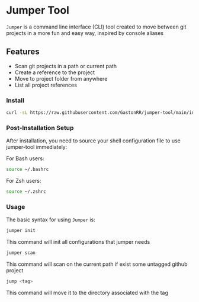 # Jumper Tool

`Jumper` is a command line interface (CLI) tool created to move between git projects in a more fun and easy way, inspired by console aliases

## Features

- Scan git projects in a path or current path
- Create a reference to the project
- Move to project folder from anywhere
- List all project references

### Install

```bash
curl -sL https://raw.githubusercontent.com/GastonRR/jumper-tool/main/install.sh | bash
```

### Post-Installation Setup

After installation, you need to source your shell configuration file to use jumper-tool immediately:

For Bash users:

```bash
source ~/.bashrc
```

For Zsh users:

```bash
source ~/.zshrc
```

### Usage

The basic syntax for using `Jumper` is:

```bash
jumper init
```

This command will init all configurations that jumper needs

```bash
jumper scan
```

This command will scan on the current path if exist some untagged github project

```bash
jump <tag>
```

This command will move it to the directory associated with the tag
